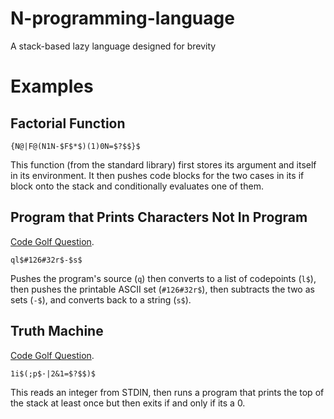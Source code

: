 # N-programming-language
A stack-based lazy language designed for brevity

# Examples

## Factorial Function

```N
{N@|F@(N1N-$F$*$)(1)0N=$?$$}$
```

This function (from the standard library) first stores its argument and itself in its environment. It then pushes code blocks for the two cases in its if block onto the stack and conditionally evaluates one of them.

## Program that Prints Characters Not In Program

[Code Golf Question](http://codegolf.stackexchange.com/questions/12368/print-every-character-your-program-doesnt-have/12373).

```N
ql$#126#32r$-$s$
```

Pushes the program's source (`q`) then converts to a list of codepoints (`l$`), then pushes the printable ASCII set (`#126#32r$`), then subtracts the two as sets (`-$`), and converts back to a string (`s$`).

## Truth Machine

[Code Golf Question](http://codegolf.stackexchange.com/questions/62732/implement-a-truth-machine).

```N
1i$(;p$·|2&1=$?$$)$
```

This reads an integer from STDIN, then runs a program that prints the top of the stack at least once but then exits if and only if its a 0.
